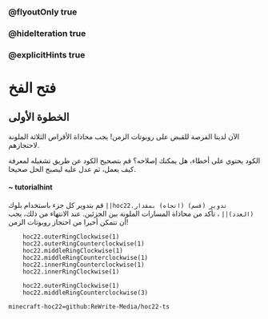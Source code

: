 ### @flyoutOnly true
### @hideIteration true
### @explicitHints true


# فتح الفخ

## الخطوة الأولى
الآن لدينا الفرصة للقبض على روبوتات الزمن! يجب محاذاة الأقراص الثلاثة الملونة لاحتجازهم.

الكود يحتوي على أخطاء، هل يمكنك إصلاحه؟ قم بتصحيح الكود عن طريق تشغيله لمعرفة كيف يعمل، ثم عدل عليه ليصبح الحل صحيحا.

#### ~ tutorialhint 
قم بتدوير كل جزء باستخدام بلوك ``||hoc22.تدوير (قسم) (اتجاه) بمقدار (العدد)||`` ، تأكد من محاذاة المسارات الملونة بين الجزئين. عند الانتهاء من ذلك، يجب أن تتمكن أخيرا من احتجاز روبوتات الزمن!

```ghost
    hoc22.outerRingClockwise(1)
    hoc22.outerRingCounterclockwise(1)
    hoc22.middleRingClockwise(1)
    hoc22.middleRingCounterclockwise(1)
    hoc22.innerRingCounterclockwise(1)
    hoc22.innerRingClockwise(1)
```
```template       
    hoc22.outerRingClockwise(1)
    hoc22.middleRingCounterclockwise(3)

```

```package
minecraft-hoc22=github:ReWrite-Media/hoc22-ts
```